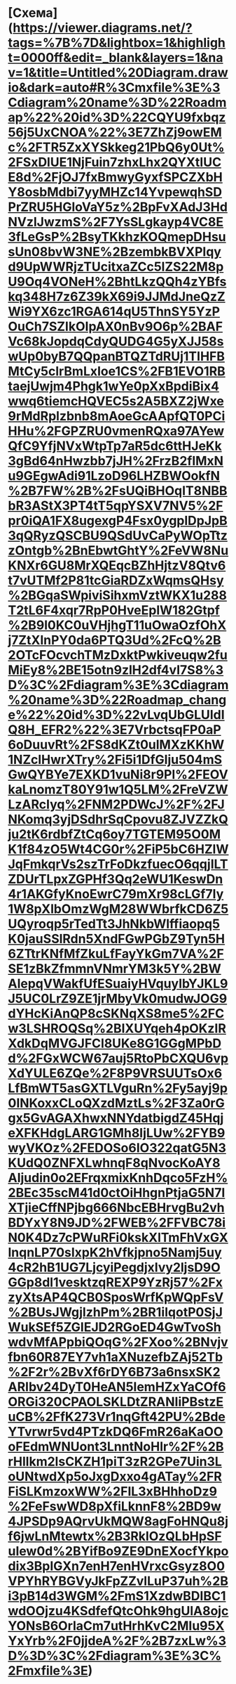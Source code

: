 # [Cхема] (https://viewer.diagrams.net/?tags=%7B%7D&lightbox=1&highlight=0000ff&edit=_blank&layers=1&nav=1&title=Untitled%20Diagram.drawio&dark=auto#R%3Cmxfile%3E%3Cdiagram%20name%3D%22Roadmap%22%20id%3D%22CQYU9fxbqz56j5UxCNOA%22%3E7ZhZj9owEMc%2FTR5ZxXYSkkeg21PbQ6y0Ut%2FSxDlUE1NjFuin7zhxLhx2QYXtIUCE8d%2FjOJ7fxBmwyGyxfSPCZXbHY8osbMdbi7yyMHZc14YvpewqhSDPrZRU5HGloVaY5z%2BpFvXAdJ3HdNVzlJwzmS%2F7YsSLgkayp4VC8E3fLeGsP%2BsyTKkhzKOQmepDHsusUn08bvW3NE%2BzembkBVXPIqyd9UpWWRjzTUcitxaZCc5lZS22M8pU9Oq4VONeH%2BhtLkzQQh4zYBfskq348H7z6Z39kX69i9JJMdJneQzZWi9YX6zc1RGA614qU5ThnSY5YzPOuCh7SZIkOIpAX0nBv9O6p%2BAFVc68kJopdqCdyQUDG4G5yXJJ58swUp0byB7QQpanBTQZTdRUj1TIHFBMtCy5clrBmLxIoe1CS%2FB1EVO1RBtaejUwjm4Phgk1wYe0pXxBpdiBix4wwq6tiemcHQVEC5s2A5BXZ2jWxe9rMdRplzbnb8mAoeGcAApfQT0PCiHHu%2FGPZRU0vmenRQxa97AYewQfC9YfjNVxWtpTp7aR5dc6ttHJeKk3gBd64nHwzbb7jJH%2FrzB2fIMxNu9GEgwAdi91LzoD96LHZBWOokfN%2B7FW%2B%2FsUQiBHOqIT8NBBbR3AStX3PT4tT5qpYSXV7NV5%2Fpr0iQA1FX8ugexgP4Fsx0ygplDpJpB3qQRyzQSCBU9QSdUvCaPyWOpTtzzOntgb%2BnEbwtGhtY%2FeVW8NuKNXr6GU8MrXQEqcBZhHjtzV8Qtv6t7vUTMf2P81tcGiaRDZxWqmsQHsy%2BGqaSWpiviSihxmVztWKX1u288T2tL6F4xqr7RpP0HveEplW182Gtpf%2B9l0KC0uVHjhgT11uOwaOzfOhXj7ZtXlnPY0da6PTQ3Ud%2FcQ%2B2OTcFOcvchTMzDxktPwkiveuqw2fuMiEy8%2BE15otn9zlH2df4vI7S8%3D%3C%2Fdiagram%3E%3Cdiagram%20name%3D%22Roadmap_change%22%20id%3D%22vLvqUbGLUIdIQ8H_EFR2%22%3E7VrbctsqFP0aP6oDuuvRt%2FS8dKZt0ulMXzKKhW1NZclHwrXTry%2Fi5i1DfGlju504mSGwQYBYe7EXKD1vuNi8r9Pl%2FEOVkaLnomzT80Y91w1Q5LM%2FreVZWLzARcIyq%2FNM2PDWcJ%2F%2FJNKomq3yjDSdhrSqCpovu8ZJVZZkQju2tK6rdbfZtCq6oy7TGTEM95O0MK1f84zO5Wt4CG0r%2FiP5bC6HZlWJqFmkqrVs2szTrFoDkzfuecO6qqjILTZDUrTLpxZGPHf3Qq2eWU1KeswDn4r1AKGfyKnoEwrC79mXr98cLGf7Iy1W8pXlbOmzWgM28WWbrfkCD6Z5UQyroqp5rTedTt3JhNkbWlffiaopq5K0jauSSlRdn5XndFGwPGbZ9Tyn5H6ZTtrKNfMfZkuLfFayYkGm7VA%2FSE1zBkZfmmnVNmrYM3k5Y%2BWAlepqVWakfUfESuaiyHVquyIbYJKL9J5UC0LrZ9ZE1jrMbyVk0mudwJOG9dYHcKiAnQP8cSKNqXS8me5%2FCw3LSHROQSq%2BIXUYqeh4pOKzIRXdkDqMVGJFCl8UKe8G1GGgMPbDd%2FGxWCW67auj5RtoPbCXQU6vpXdYULE6ZQe%2F8P9VRSUUTsOx6LfBmWT5asGXTLVguRn%2Fy5ayj9p0INKoxxCLoQXzdMztLs%2F3Za0rGgx5GvAGAXhwxNNYdatbigdZ45HqjeXFKHdgLARG1GMh8IjLUw%2FYB9wyVKOz%2FEDOSo6IO322qatG5N3KUdQ0ZNFXLwhnqF8qNvocKoAY8AIjudin0o2EFrqxmixKnhDqco5FzH%2BEc35scM41d0ctOiHhgnPtjaG5N7IXTjieCffNPjbg666NbcEBHrvgBu2vhBDYxY8N9JD%2FWEB%2FFVBC78iN0K4Dz7cPWuRFi0kskXlTmFhVxGXlnqnLP70sIxpK2hVfkjpno5Namj5uy4cR2hB1UG7LjcyiPegdjxIvy2ljsD9OGGp8dl1vesktzqREXP9YzRj57%2FxzyXtsAP4QCB0SposWrfKpWQpFsV%2BUsJWgjlzhPm%2BR1iIqotP0SjJWukSEf5ZGIEJD2RGoED4GwTvoShwdvMfAPpbiQOqG%2FXoo%2BNvjvfbn60R87EY7vh1aXNuzefbZAj52Tb%2F2r%2BvXf6rDY6B73a6nsxSK2ARIbv24DyT0HeAN5IemHZxYaCOf6ORGi320CPAOLSKLDtZRANIiPBstzEuCB%2FfK273Vr1nqGft42PU%2BdeYTvrwr5vd4PTzkDQ6FmR26aKaOOoFEdmWNUont3LnntNoHlr%2F%2BrHllkm2lsCKZH1piT3zR2GPe7Uin3LoUNtwdXp5oJxgDxxo4gATay%2FRFiSLKmzoxWW%2FIL3xBHhhoDz9%2FeFswWD8pXfiLknnF8%2BD9w4JPSDp9AQrvUkMQW8agFoHNQu8jf6jwLnMtewtx%2B3RklOzQLbHpSFuIew0d%2BYifBo9ZE9DnEXocfYkpodix3BpIGXn7enH7enHVrxcGsyz8O0VPYhRYBGVyJkFpZZvlLuP37uh%2Bi3pB14d3WGM%2FmS1XzdwBDIBC1wdOOjzu4KSdfefQtcOhk9hgUlA8ojcYONsB6OrlaCm7utHrhKvC2MIu95XYxYrb%2F0jjdeA%2F%2B7zxLw%3D%3D%3C%2Fdiagram%3E%3C%2Fmxfile%3E)